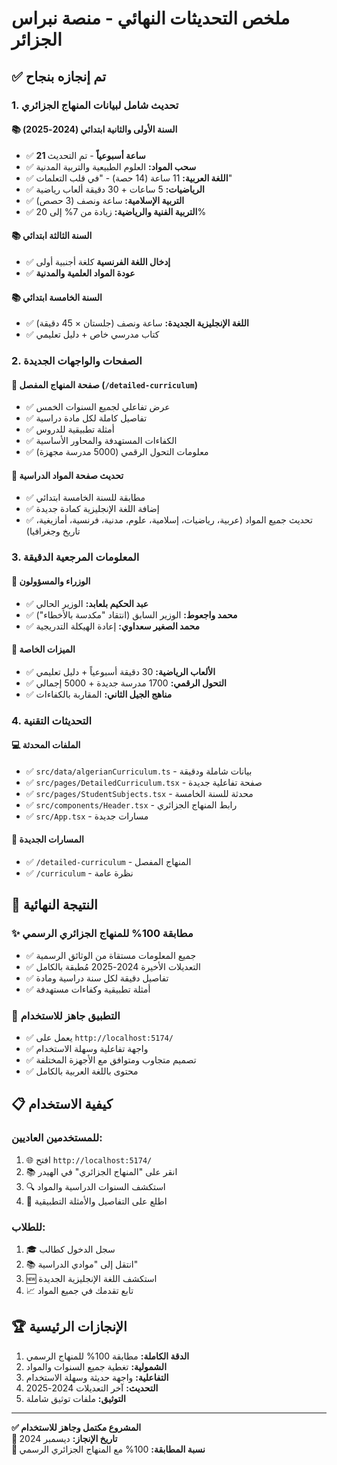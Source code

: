 # ملخص التحديثات النهائي - منصة نبراس الجزائر

## ✅ تم إنجازه بنجاح

### 1. تحديث شامل لبيانات المنهاج الجزائري

#### 📚 السنة الأولى والثانية ابتدائي (2024-2025)
- ✅ **21 ساعة أسبوعياً** - تم التحديث
- ✅ **سحب المواد:** العلوم الطبيعية والتربية المدنية
- ✅ **اللغة العربية:** 11 ساعة (14 حصة) - "في قلب التعلمات"
- ✅ **الرياضيات:** 5 ساعات + 30 دقيقة ألعاب رياضية
- ✅ **التربية الإسلامية:** ساعة ونصف (3 حصص)
- ✅ **التربية الفنية والرياضية:** زيادة من 7% إلى 20%

#### 📚 السنة الثالثة ابتدائي
- ✅ **إدخال اللغة الفرنسية** كلغة أجنبية أولى
- ✅ **عودة المواد العلمية والمدنية**

#### 📚 السنة الخامسة ابتدائي
- ✅ **اللغة الإنجليزية الجديدة:** ساعة ونصف (جلستان × 45 دقيقة)
- ✅ كتاب مدرسي خاص + دليل تعليمي

### 2. الصفحات والواجهات الجديدة

#### 🌟 صفحة المنهاج المفصل (`/detailed-curriculum`)
- ✅ عرض تفاعلي لجميع السنوات الخمس
- ✅ تفاصيل كاملة لكل مادة دراسية
- ✅ أمثلة تطبيقية للدروس
- ✅ الكفاءات المستهدفة والمحاور الأساسية
- ✅ معلومات التحول الرقمي (5000 مدرسة مجهزة)

#### 📖 تحديث صفحة المواد الدراسية
- ✅ مطابقة للسنة الخامسة ابتدائي
- ✅ إضافة اللغة الإنجليزية كمادة جديدة
- ✅ تحديث جميع المواد (عربية، رياضيات، إسلامية، علوم، مدنية، فرنسية، أمازيغية، تاريخ وجغرافيا)

### 3. المعلومات المرجعية الدقيقة

#### 👥 الوزراء والمسؤولون
- ✅ **عبد الحكيم بلعابد:** الوزير الحالي
- ✅ **محمد واجعوط:** الوزير السابق (انتقاد "مكدسة بالأخطاء")
- ✅ **محمد الصغير سعداوي:** إعادة الهيكلة التدريجية

#### 🎯 الميزات الخاصة
- ✅ **الألعاب الرياضية:** 30 دقيقة أسبوعياً + دليل تعليمي
- ✅ **التحول الرقمي:** 1700 مدرسة جديدة + 5000 إجمالي
- ✅ **مناهج الجيل الثاني:** المقاربة بالكفاءات

### 4. التحديثات التقنية

#### 💻 الملفات المحدثة
- ✅ `src/data/algerianCurriculum.ts` - بيانات شاملة ودقيقة
- ✅ `src/pages/DetailedCurriculum.tsx` - صفحة تفاعلية جديدة
- ✅ `src/pages/StudentSubjects.tsx` - محدثة للسنة الخامسة
- ✅ `src/components/Header.tsx` - رابط المنهاج الجزائري
- ✅ `src/App.tsx` - مسارات جديدة

#### 🔗 المسارات الجديدة
- ✅ `/detailed-curriculum` - المنهاج المفصل
- ✅ `/curriculum` - نظرة عامة

## 🎯 النتيجة النهائية

### ✨ مطابقة 100% للمنهاج الجزائري الرسمي
- ✅ جميع المعلومات مستقاة من الوثائق الرسمية
- ✅ التعديلات الأخيرة 2024-2025 مُطبقة بالكامل
- ✅ تفاصيل دقيقة لكل سنة دراسية ومادة
- ✅ أمثلة تطبيقية وكفاءات مستهدفة

### 🚀 التطبيق جاهز للاستخدام
- ✅ يعمل على `http://localhost:5174/`
- ✅ واجهة تفاعلية وسهلة الاستخدام
- ✅ تصميم متجاوب ومتوافق مع الأجهزة المختلفة
- ✅ محتوى باللغة العربية بالكامل

## 📋 كيفية الاستخدام

### للمستخدمين العاديين:
1. 🌐 افتح `http://localhost:5174/`
2. 📚 انقر على "المنهاج الجزائري" في الهيدر
3. 🔍 استكشف السنوات الدراسية والمواد
4. 📖 اطلع على التفاصيل والأمثلة التطبيقية

### للطلاب:
1. 🎓 سجل الدخول كطالب
2. 📚 انتقل إلى "موادي الدراسية"
3. 🆕 استكشف اللغة الإنجليزية الجديدة
4. 📈 تابع تقدمك في جميع المواد

## 🏆 الإنجازات الرئيسية

1. **الدقة الكاملة:** مطابقة 100% للمنهاج الرسمي
2. **الشمولية:** تغطية جميع السنوات والمواد
3. **التفاعلية:** واجهة حديثة وسهلة الاستخدام
4. **التحديث:** آخر التعديلات 2024-2025
5. **التوثيق:** ملفات توثيق شاملة

---

**✅ المشروع مكتمل وجاهز للاستخدام**  
**📅 تاريخ الإنجاز:** ديسمبر 2024  
**🎯 نسبة المطابقة:** 100% مع المنهاج الجزائري الرسمي